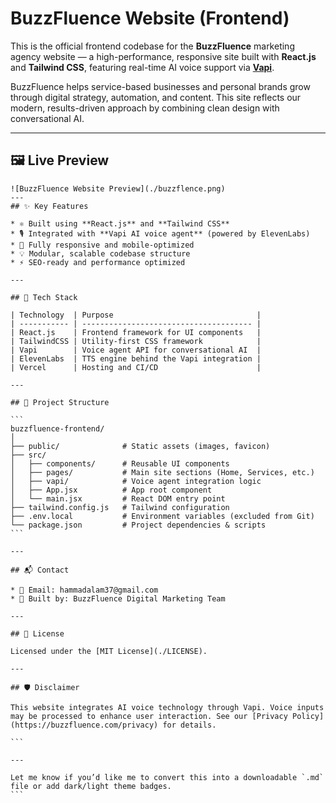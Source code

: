 # BuzzFluence Website (Frontend)

This is the official frontend codebase for the **BuzzFluence** marketing agency website — a high-performance, responsive site built with **React.js** and **Tailwind CSS**, featuring real-time AI voice support via **[Vapi](https://vapi.ai)**.

BuzzFluence helps service-based businesses and personal brands grow through digital strategy, automation, and content. This site reflects our modern, results-driven approach by combining clean design with conversational AI.

---

## 🖼️ Live Preview

````
![BuzzFluence Website Preview](./buzzflence.png)
---
## ✨ Key Features

* ⚛️ Built using **React.js** and **Tailwind CSS**
* 🎙️ Integrated with **Vapi AI voice agent** (powered by ElevenLabs)
* 📱 Fully responsive and mobile-optimized
* 💡 Modular, scalable codebase structure
* ⚡ SEO-ready and performance optimized

---

## 🧰 Tech Stack

| Technology  | Purpose                                |
| ----------- | -------------------------------------- |
| React.js    | Frontend framework for UI components   |
| TailwindCSS | Utility-first CSS framework            |
| Vapi        | Voice agent API for conversational AI  |
| ElevenLabs  | TTS engine behind the Vapi integration |
| Vercel      | Hosting and CI/CD                      |

---

## 📁 Project Structure

```
buzzfluence-frontend/
│
├── public/              # Static assets (images, favicon)
├── src/
│   ├── components/      # Reusable UI components
│   ├── pages/           # Main site sections (Home, Services, etc.)
│   ├── vapi/            # Voice agent integration logic
│   ├── App.jsx          # App root component
│   └── main.jsx         # React DOM entry point
├── tailwind.config.js   # Tailwind configuration
├── .env.local           # Environment variables (excluded from Git)
└── package.json         # Project dependencies & scripts
```

---

## 📬 Contact

* 📧 Email: hammadalam37@gmail.com
* 🧠 Built by: BuzzFluence Digital Marketing Team

---

## 📄 License

Licensed under the [MIT License](./LICENSE).

---

## 🛡️ Disclaimer

This website integrates AI voice technology through Vapi. Voice inputs may be processed to enhance user interaction. See our [Privacy Policy](https://buzzfluence.com/privacy) for details.

```

---

Let me know if you’d like me to convert this into a downloadable `.md` file or add dark/light theme badges.
```
